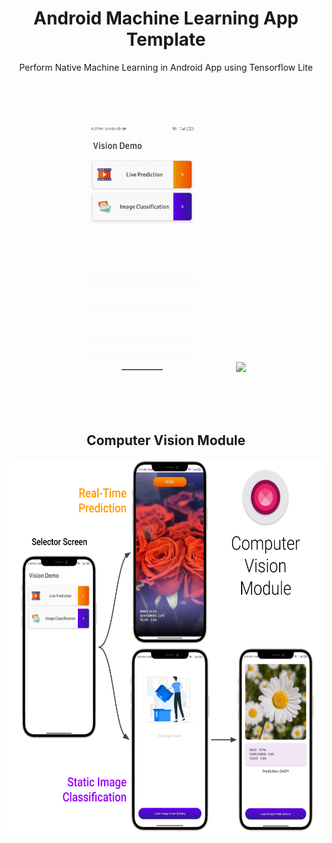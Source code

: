 <h1 align="center">Android Machine Learning App Template</h1>
<p align="center">Perform Native Machine Learning in Android App using Tensorflow Lite</p>

<br>
<br>
<br>

<p align="center">
<img src="media/static_image_vision.gif" height="400"/>
&nbsp &nbsp &nbsp &nbsp &nbsp &nbsp &nbsp
<img src="media/real_time_vision.gif" height="400"/>
</p>

<br>
<br>
<br>
<h2 align="center">Computer Vision Module</h2>
<p align="center">
<img src="media/vision_module.png" height="600"/>
</p>

